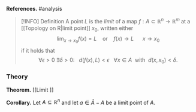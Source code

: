 **References.** #analysis

> [!INFO] Definition
> A point $L$ is the *limit* of a map $f:A\subset \mathbb R^n \to \mathbb R^m$ at a [[Topology on R|limit point]] $x_0$, written either
> $$\lim_{x\to x_0} f(x) = L ~~~~\mathrm{or}~~~~ f(x)\to L~~~~~~x\to x_0 $$
> if it holds that 
> $$\forall \epsilon > 0~\exists \delta > 0: ~~~ d(f(x),L) < \epsilon~~~\forall x \in A ~~\mathrm{with}~~d(x,x_0) < \delta.$$

### Theory

**Theorem.** [[Limit ]]

**Corollary.** Let $A \subseteq \mathbb R^n$ and let ${} a\in \bar A - A$ be a limit point of $A$.
